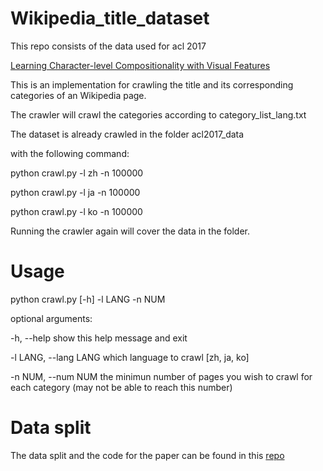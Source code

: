 # Wikipedia_title_dataset
This repo consists of the data used for acl 2017 

[Learning Character-level Compositionality with Visual Features](https://arxiv.org/abs/1704.04859)

This is an implementation for crawling the title and its corresponding categories of an Wikipedia page.

The crawler will crawl the categories according to category_list_lang.txt 

The dataset is already crawled in the folder acl2017_data

with the following command:  

python crawl.py -l zh -n 100000

python crawl.py -l ja -n 100000

python crawl.py -l ko -n 100000

Running the crawler again will cover the data in the folder.


# Usage
python crawl.py [-h] -l LANG -n NUM 

optional arguments:

  -h, --help            show this help message and exit
  
  -l LANG, --lang LANG  which language to crawl [zh, ja, ko]
  
  -n NUM, --num NUM     the minimun number of pages you wish to crawl for each category (may not be able to reach this number)

# Data split
The data split and the code for the paper can be found in this [repo](https://github.com/frederick0329/Learning-character-level/)

